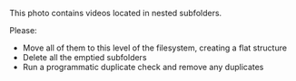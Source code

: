 This photo contains videos located in nested subfolders.

Please:

- Move all of them to this level of the filesystem, creating a flat structure  
- Delete all the emptied subfolders 
- Run a programmatic duplicate check and remove any duplicates